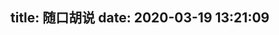 title: 随口胡说
date: 2020-03-19 13:21:09
---

<link rel="stylesheet" href="https://cdn.jsdelivr.net/gh/HexoPlusPlus/HexoPlusPlus@82150ff/dist/talk.css" /> 
<script src="https://cdn.jsdelivr.net/gh/HexoPlusPlus/HexoPlusPlus@82150ff/dist/talk.js"></script>
<div id="hpp_talk"></div>
<script>
new hpp_talk({
id:"hpp_talk",
back: "https://blogadmin.cyfan.top/hpp/api/gethpptalk",
limit: 10,
start: 0
})
</script>

